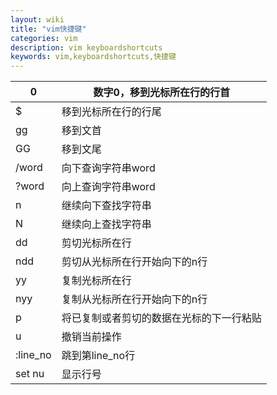 ```yaml
---
layout: wiki
title: "vim快捷键"
categories: vim
description: vim keyboardshortcuts
keywords: vim,keyboardshortcuts,快捷键
---
```




| 0        | 数字0，移到光标所在行的行首              |
| -------- | ---------------------------------------- |
| $        | 移到光标所在行的行尾                     |
| gg       | 移到文首                                 |
| GG       | 移到文尾                                 |
| /word    | 向下查询字符串word                       |
| ?word    | 向上查询字符串word                       |
| n        | 继续向下查找字符串                       |
| N        | 继续向上查找字符串                       |
| dd       | 剪切光标所在行                           |
| ndd      | 剪切从光标所在行开始向下的n行            |
| yy       | 复制光标所在行                           |
| nyy      | 复制从光标所在行开始向下的n行            |
| p        | 将已复制或者剪切的数据在光标的下一行粘贴 |
| u        | 撤销当前操作                             |
| :line_no | 跳到第line_no行                          |
| set nu   | 显示行号                                 |

